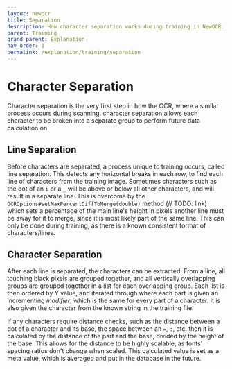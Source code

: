 ```yaml
---
layout: newocr
title: Separation
description: How character separation works during training in NewOCR.
parent: Training
grand_parent: Explanation
nav_order: 1
permalink: /explanation/training/separation
---
```


# Character Separation

Character separation is the very first step in how the OCR, where a similar process occurs during scanning. character separation allows each character to be broken into a separate group to perform future data calculation on.

## Line Separation

Before characters are separated, a process unique to training occurs, called line separation. This detects any horizontal breaks in each row, to find each line of characters from the training image. Sometimes characters such as the dot of an `i` or a `_` will be above or below all other characters, and will result in a separate line. This is overcome by the `OCROptions#setMaxPercentDiffToMerge(double)` method (// TODO: link) which sets a percentage of the main line's height in pixels another line must be away for it to merge, since it is most likely part of the same line. This can only be done during training, as there is a known consistent format of characters/lines.

## Character Separation

After each line is separated, the characters can be extracted. From a line, all touching black pixels are grouped together, and all vertically overlapping groups are grouped together in a list for each overlapping group. Each list is then ordered by Y value, and iterated through where each part is given an incrementing *modifier*, which is the same for every part of a character. It is also given the character from the known string in the training file.

If any characters require distance checks, such as the distance between a dot of a character and its base, the space between an `=`, `:`, etc. then it is calculated by the distance of the part and the base, divided by the height of the base. This allows for the distance to be highly scalable, as fonts' spacing ratios don't change when scaled. This calculated value is set as a meta value, which is averaged and put in the database in the future.